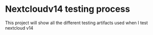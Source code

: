 # Nextcloudv14 testing process

This project will show all the different testing artifacts used when I test nextcloud v14
